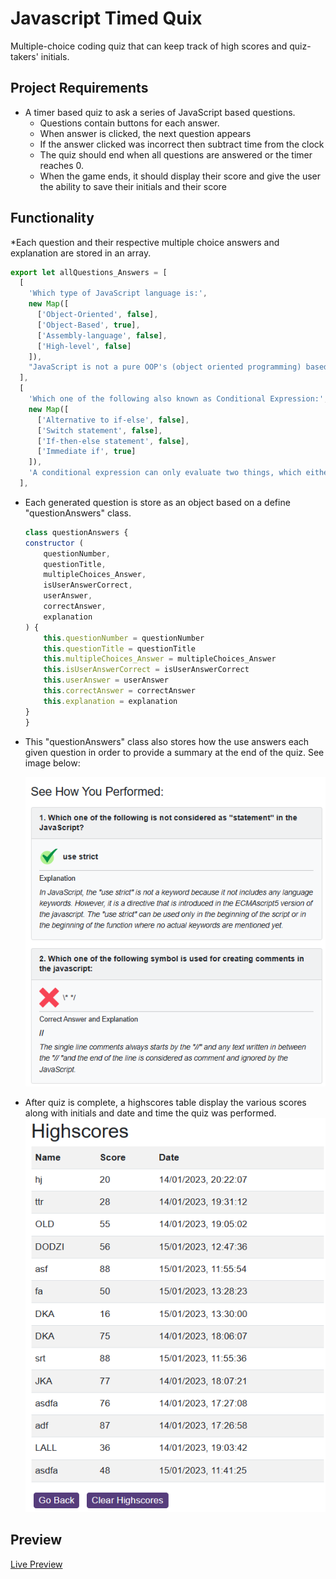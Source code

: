 # Javascript Timed Quix
Multiple-choice coding quiz that can keep track of high scores and quiz-takers' initials.

## Project Requirements
* A timer based quiz to ask a series of JavaScript based questions.
  * Questions contain buttons for each answer.
  * When answer is clicked, the next question appears
  * If the answer clicked was incorrect then subtract time from the clock
  * The quiz should end when all questions are answered or the timer reaches 0.
  * When the game ends, it should display their score and give the user the ability to save their initials and their score

## Functionality
*Each question and their respective multiple choice answers and explanation are stored in an array.

```javascript
export let allQuestions_Answers = [
  [
    'Which type of JavaScript language is:',
    new Map([
      ['Object-Oriented', false],
      ['Object-Based', true],
      ['Assembly-language', false],
      ['High-level', false]
    ]),
    "JavaScript is not a pure OOP's (object oriented programming) based languages such as PHP, java or many other languages, although it is an object-based language. It is not OOP's based language, because it doesn't have three basic properties of object-oriented programming languages, such as polymorphism, encapsulation, and inheritance."
  ],
  [
    'Which one of the following also known as Conditional Expression:',
    new Map([
      ['Alternative to if-else', false],
      ['Switch statement', false],
      ['If-then-else statement', false],
      ['Immediate if', true]
    ]),
    'A conditional expression can only evaluate two things, which either true or false, that are purely based on the evaluation of the condition'
  ],
```

* Each generated question is store as an object based on a define "questionAnswers" class. 
    ```javascript
    class questionAnswers {
    constructor (
        questionNumber,
        questionTitle,
        multipleChoices_Answer,
        isUserAnswerCorrect,
        userAnswer,
        correctAnswer,
        explanation
    ) {
        this.questionNumber = questionNumber
        this.questionTitle = questionTitle
        this.multipleChoices_Answer = multipleChoices_Answer
        this.isUserAnswerCorrect = isUserAnswerCorrect
        this.userAnswer = userAnswer
        this.correctAnswer = correctAnswer
        this.explanation = explanation
    }
    }
    ```
* This "questionAnswers" class also stores how the use answers each given question in order to provide a summary at the end of the quiz. See image below:
  
    ![preview](/preview/explanation-page.png)

* After quiz is complete, a highscores table display the various scores along with initials and date and time the quiz was performed.
    ![preview](/preview/highscores.png)

## Preview
[Live Preview](https://dodzikojo.github.io/Timed-Quiz/ "Live Preview")
